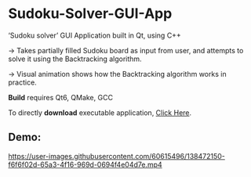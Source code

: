 # Sudoku-Solver-GUI-App

‘Sudoku solver’ GUI Application built in Qt, using C++

-> Takes partially filled Sudoku board as input from user, and attempts to solve it using the Backtracking algorithm. 

-> Visual animation shows how the Backtracking algorithm works in practice.

<b>Build</b> requires Qt6, QMake, GCC

To directly <b>download</b> executable application, [Click Here](https://github.com/sanjaymv00/Sudoku-Solver-GUI-App/tree/outputEXE).

## Demo:

https://user-images.githubusercontent.com/60615496/138472150-f6f6f02d-65a3-4f16-969d-0694f4e04d7e.mp4

